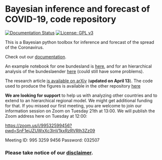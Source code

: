 # Bayesian inference and forecast of COVID-19, code repository

[![Documentation Status](https://readthedocs.org/projects/covid19-inference/badge/?version=latest)](https://covid19-inference-forecast.readthedocs.io/en/latest/?badge=latest)
[![License: GPL v3](https://img.shields.io/badge/License-GPLv3-blue.svg)](https://www.gnu.org/licenses/gpl-3.0)

This is a Bayesian python toolbox for inference and forecast of the spread of the Coronavirus.

Check out our [documentation](https://covid19-inference.readthedocs.io/en/latest/).

An example notebook for one bundesland is [here](scripts/example_one_bundesland.ipynb), and for an hierarchical analysis of the bundeslaender [here](scripts/example_bundeslaender.ipynb) (could still have some problems).

The research article [is available on arXiv](https://arxiv.org/abs/2004.01105) (**updated on April 13**).
The code used to produce the figures is available in the other repository [here](https://github.com/Priesemann-Group/covid19_inference_forecast)


**We are looking for support** to help us with analyzing other countries and to extend to an hierarchical regional model. We might get additional funding for that. If you missed our first meeting, you are welcome to join our information session on Zoom on Tuesday 21th at 13:00. We will publish the Zoom address here on Tuesday at 12:00:

https://zoom.us/j/99532599456?pwd=SnF1ejJZUWxXc3lnV1kxRzRVRlh3Zz09

Meeting ID: 995 3259 9456
Password: 032507

### Please take notice of our [disclaimer](DISCLAIMER.md).


